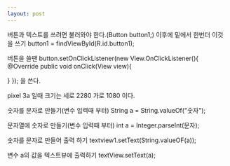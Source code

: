 ```yaml
---
layout: post
---
```

버튼과 텍스트를 쓰려면 불러와야 한다.(Button button1;)
이후에 밑에서 한번더 이것을 쓰기 button1 = findViewById(R.id.button1);

버튼을 쓸땐
button.setOnClickListener(new View.OnClickListener(){
@Override
public void onClick(View view){

}
});
을 쓴다.

pixel 3a 일때 크기는 세로 2280 가로 1080 이다.

숫자를 문자로 만들기(변수 입력때 부터)
String  a =  String.valueOf("숫자");

문자열에 숫자로 만들기(변수 입력때 부터)
int a = Integer.parseInt(문자);


숫자를 문자로 만들어 출력 하기
textview1.setText(String.valueOF(a));

변수 a의 값을 텍스트뷰에 출력하기
textView.setText(a);